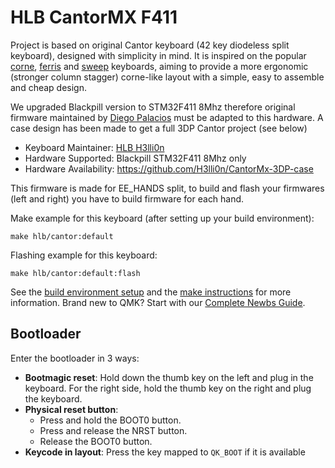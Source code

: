 # HLB CantorMX F411

Project is based on original Cantor keyboard (42 key diodeless split keyboard), designed with simplicity in mind. It is inspired on the popular [corne](https://github.com/foostan/crkbd), [ferris](https://github.com/pierrechevalier83/ferris) and [sweep](https://github.com/davidphilipbarr/Sweep) keyboards, aiming to provide a more ergonomic (stronger column stagger) corne-like layout with a simple, easy to assemble and cheap design.

We upgraded Blackpill version to STM32F411 8Mhz therefore original firmware maintained by [Diego Palacios](https://github.com/diepala) must be adapted to this hardware.
A case design has been made to get a full 3DP Cantor project (see below)

* Keyboard Maintainer: [HLB H3lli0n](https://github.com/H3lli0n)
* Hardware Supported: Blackpill STM32F411 8Mhz only
* Hardware Availability: https://github.com/H3lli0n/CantorMx-3DP-case

This firmware is made for EE_HANDS split, to build and flash your firmwares (left and right) you have to build firmware for each hand.

Make example for this keyboard (after setting up your build environment):  

    make hlb/cantor:default

Flashing example for this keyboard:

    make hlb/cantor:default:flash

See the [build environment setup](https://docs.qmk.fm/#/getting_started_build_tools) and the [make instructions](https://docs.qmk.fm/#/getting_started_make_guide) for more information. Brand new to QMK? Start with our [Complete Newbs Guide](https://docs.qmk.fm/#/newbs).

## Bootloader

Enter the bootloader in 3 ways:

* **Bootmagic reset**: Hold down the thumb key on the left and plug in the keyboard. For the right side, hold the thumb key on the right and plug the keyboard.
* **Physical reset button**: 
  * Press and hold the BOOT0 button.
  * Press and release the NRST button.
  * Release the BOOT0 button.
* **Keycode in layout**: Press the key mapped to `QK_BOOT` if it is available
